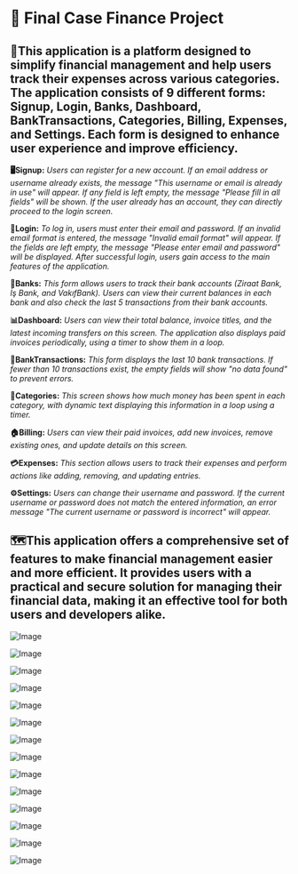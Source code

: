 # 📌 Final Case Finance Project
## 🚀This application is a platform designed to simplify financial management and help users track their expenses across various categories. The application consists of 9 different forms: Signup, Login, Banks, Dashboard, BankTransactions, Categories, Billing, Expenses, and Settings. Each form is designed to enhance user experience and improve efficiency.

**🖥️Signup:**  *Users can register for a new account. If an email address or username already exists,
 the message "This username or email is already in use" will appear. If any field is left empty, the message "Please fill in all fields" will be shown. If the user already has an account, they can directly proceed to the login screen.*

**🔑Login:** *To log in, users must enter their email and password. If an invalid email format is entered, the message "Invalid email format" will appear.
If the fields are left empty, the message "Please enter email and password" will be displayed. After successful login, users gain access to the main features of the application.*

**🏦Banks:** *This form allows users to track their bank accounts (Ziraat Bank, İş Bank, and VakıfBank). Users can view their current balances in each bank and also check the last 5 transactions from their bank accounts.*

**📊Dashboard:** *Users can view their total balance, invoice titles, and the latest incoming transfers on this screen. The application also displays paid invoices periodically, using a timer to show them in a loop.*

**📝BankTransactions:** *This form displays the last 10 bank transactions. If fewer than 10 transactions exist, the empty fields will show "no data found" to prevent errors.*

**🛒Categories:** *This screen shows how much money has been spent in each category, with dynamic text displaying this information in a loop using a timer.*

**🏠Billing:** *Users can view their paid invoices, add new invoices, remove existing ones, and update details on this screen.*

**💳Expenses:** *This section allows users to track their expenses and perform actions like adding, removing, and updating entries.*

**⚙️Settings:** *Users can change their username and password. If the current username or password does not match the entered information, an error message "The current username or password is incorrect" will appear.*

## 🗺️This application offers a comprehensive set of features to make financial management easier and more efficient. It provides users with a practical and secure solution for managing their financial data, making it an effective tool for both users and developers alike.

![Image](https://github.com/user-attachments/assets/c199163e-b64b-45e9-aac5-196020b4abbf)

![Image](https://github.com/user-attachments/assets/2521b4d7-06b7-4874-a5e7-6e9e1fd2f9a0)

![Image](https://github.com/user-attachments/assets/1df6c646-e0d2-48ce-833c-3699c6f6cb2c)

![Image](https://github.com/user-attachments/assets/7789c56f-a2d5-487b-b5af-7b06f25f4548)


![Image](https://github.com/user-attachments/assets/37105064-ab63-4c3b-a0a1-caed4246ca30)

![Image](https://github.com/user-attachments/assets/b6ebb269-45a2-470e-b883-f87e8de75c34)

![Image](https://github.com/user-attachments/assets/5b60b2ad-d9b5-44c5-bf5d-c18282c89f96)

![Image](https://github.com/user-attachments/assets/7536de55-2b54-49c1-aba5-b51456e73978)

![Image](https://github.com/user-attachments/assets/9e5ae0e6-e371-433b-b5aa-ee7fe26d0007)

![Image](https://github.com/user-attachments/assets/4857781d-de4e-4410-ade4-d66976c3c247)

![Image](https://github.com/user-attachments/assets/bb6e3a94-6960-43d4-ab70-2b34ad82618d)

![Image](https://github.com/user-attachments/assets/0cf29dfb-b94b-402c-b732-8a9406ca8c79)

![Image](https://github.com/user-attachments/assets/0afbab3f-ea59-4f7a-8f38-3b07c0e9cf6a)

![Image](https://github.com/user-attachments/assets/f046aa17-bb31-46ee-8a3d-7f1f630e62ff)







